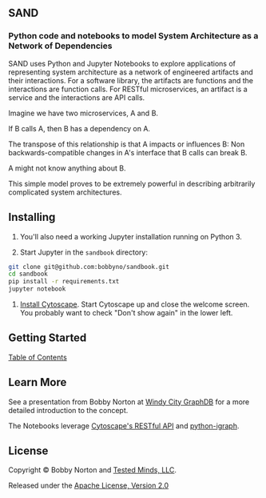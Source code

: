 ## SAND
### Python code and notebooks to model System Architecture as a Network of Dependencies

SAND uses Python and Jupyter Notebooks to explore applications of representing system architecture as a network of engineered
artifacts and their interactions. For a software library, the artifacts are functions and the interactions are function
calls. For RESTful microservices, an artifact is a service and the interactions are API calls.

Imagine we have two microservices, A and B.

If B calls A, then B has a dependency on A.

The transpose of this relationship is that A impacts or influences B: Non backwards-compatible changes in A's interface that
B calls can break B.

A might not know anything about B.

This simple model proves to be extremely powerful in describing arbitrarily complicated system architectures.

## Installing

1. You'll also need a working Jupyter installation running on Python 3.

1. Start Jupyter in the `sandbook` directory:

```bash
git clone git@github.com:bobbyno/sandbook.git
cd sandbook
pip install -r requirements.txt
jupyter notebook
```

1. [Install Cytoscape](http://cytoscape.org/).
Start Cytoscape up and close the welcome screen.
You probably want to check "Don't show again" in the lower left.


## Getting Started

[Table of Contents](./Table%20of%20Contents.ipynb)


## Learn More

See a presentation from Bobby Norton at [Windy City GraphDB][wcgdb] for a more detailed introduction to the concept.

The Notebooks leverage [Cytoscape's RESTful API](http://apps.cytoscape.org/apps/cyrest) and [python-igraph](http://igraph.org/python/).


[wcgdb]: https://github.com/bobbyno/windy-city-graphdb-9-22-16/blob/master/windy_city_graphdb_presentation.ipynb


## License

Copyright © Bobby Norton and [Tested Minds, LLC](http://www.testedminds.com).

Released under the [Apache License, Version 2.0](./LICENSE.txt)
